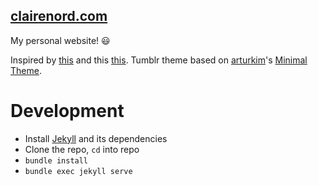 ## [clairenord.com](http://clairenord.com)

My personal website! :smiley:

Inspired by [this][mfsite] and this [this][bettermfsite].
Tumblr theme based on [arturkim][ak]'s [Minimal Theme][theme].

# Development

- Install [Jekyll][jekyll] and its dependencies
- Clone the repo, `cd` into repo
- `bundle install`
- `bundle exec jekyll serve`

[mfsite]: http://motherfuckingwebsite.com/
[bettermfsite]: http://bettermotherfuckingwebsite.com/
[ak]: http://arturkim.com
[theme]: http://www.tumblr.com/theme/10375
[jekyll]: https://jekyllrb.com/
